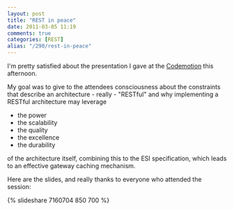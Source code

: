 ```yaml
---
layout: post
title: "REST in peace"
date: 2011-03-05 11:19
comments: true
categories: [REST]
alias: "/290/rest-in-peace"
---
```


I'm pretty satisfied about the presentation I gave at the [Codemotion](http://www.codemotion.it/) this afternoon.
<!-- more -->

My goal was to give to the attendees consciousness about the constraints that describe an architecture - really - "RESTful" and why implementing a RESTful architecture may leverage

* the power
* the scalability
* the quality
* the excellence
* the durability

of the architecture itself, combining this to the ESI specification, which leads to an effective gateway caching mechanism.

Here are the slides, and really thanks to everyone who attended the session:

{% slideshare 7160704 850 700 %}

